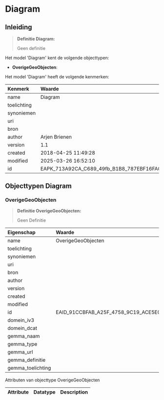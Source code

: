 # Diagram
## Inleiding
> **Definitie Diagram:** 
>
> Geen definitie

Het model 'Diagram' kent de volgende objecttypen:

* **OverigeGeoObjecten**: <Geen Definities>


Het model 'Diagram' heeft de volgende kenmerken:

| Kenmerk | Waarde |
| :--- | :------ |
| name | Diagram |
| toelichting |  |
| synoniemen |  |
| uri |  |
| bron |  |
| author | Arjen Brienen |
| version | 1.1 |
| created | 2018-04-25 11:49:28 |
| modified | 2025-03-26 16:52:10 |
| id | EAPK_713A92CA_C689_49fb_B1B8_787EBF16FA08 |


## Objecttypen Diagram


### OverigeGeoObjecten
> **Definitie OverigeGeoObjecten:** 
>
> Geen Definitie

| Eigenschap | Waarde |
| :--- | :------ |
| name | OverigeGeoObjecten |
| toelichting |  |
| synoniemen |  |
| uri |  |
| bron |  |
| author |  |
| version |  |
| created |  |
| modified |  |
| id | EAID_91CCBFAB_A25F_4758_9C19_ACE5E0327CE0 |
| domein_iv3 |  |
| domein_dcat |  |
| gemma_naam |  |
| gemma_type |  |
| gemma_url |  |
| gemma_definitie |  |
| gemma_toelichting |  |


Attributen van objecttype OverigeGeoObjecten

| Attribute | Datatype | Description |
| :--- | :--- | :--- |






